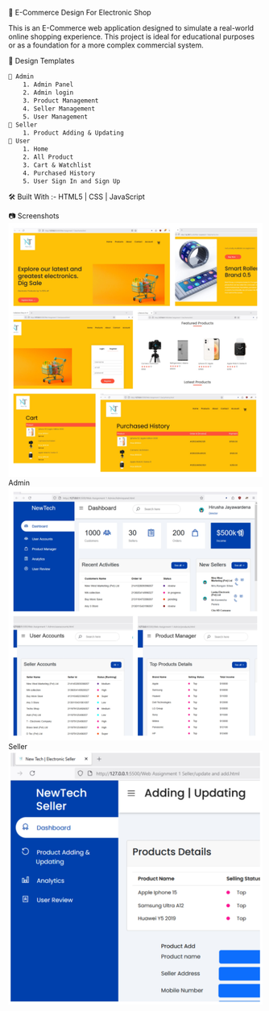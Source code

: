 🛒 E-Commerce Design For Electronic Shop

This is an E-Commerce web application designed to simulate a real-world online shopping experience. This project is ideal for educational purposes or as a foundation for a more complex commercial system.

🔧 Design Templates

    👤 Admin
        1. Admin Panel
        2. Admin login
        3. Product Management
        4. Seller Management
        5. User Management
    👤 Seller
        1. Product Adding & Updating
    👤 User
        1. Home
        2. All Product
        3. Cart & Watchlist
        4. Purchased History
        5. User Sign In and Sign Up
        
🛠️ Built With :-   HTML5 | CSS | JavaScript

 📷 Screenshots
        ![Image Alt](https://github.com/Hiru2024God/Responsive_Electronic_Web/blob/4a7c89c1ad14a73bc5b2cd02aec9413484f242ac/User_Img.jpg)
    Admin
        ![Image Alt](https://github.com/Hiru2024God/Responsive_Electronic_Web/blob/4a7c89c1ad14a73bc5b2cd02aec9413484f242ac/Admin_Img.jpg)
    Seller
        ![Image Alt](https://github.com/Hiru2024God/Responsive_Electronic_Web/blob/4a7c89c1ad14a73bc5b2cd02aec9413484f242ac/Seller_Img.jpg)




 
